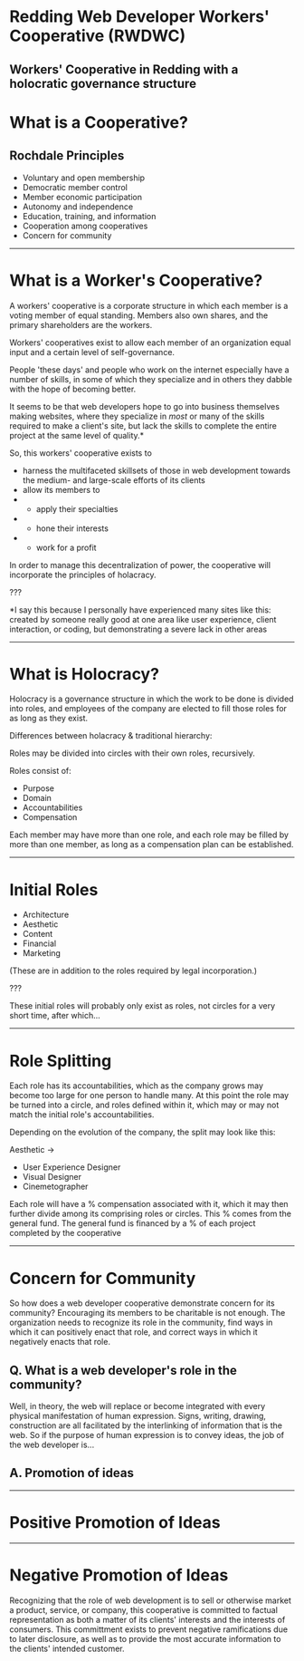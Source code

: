 # Redding Web Developer Workers' Cooperative (RWDWC)

Workers' Cooperative in Redding with a holocratic governance structure
---

# What is a Cooperative?

## Rochdale Principles
- Voluntary and open membership
- Democratic member control
- Member economic participation
- Autonomy and independence
- Education, training, and information
- Cooperation among cooperatives
- Concern for community


---

# What is a Worker's Cooperative?

A workers' cooperative is a corporate structure in which each member is a voting member of equal standing. Members also own shares, and the primary shareholders are the workers.

Workers' cooperatives exist to allow each member of an organization equal input and a certain level of self-governance.

People 'these days' and people who work on the internet especially have a number of skills, in some of which they specialize and in others they dabble with the hope of becoming better.

It seems to be that web developers hope to go into business themselves making websites, where they specialize in _most_ or many of the skills required to make a client's site, but lack the skills to complete the entire project at the same level of quality.*

So, this workers' cooperative exists to
- harness the multifaceted skillsets of those in web development towards the medium- and large-scale efforts of its clients
- allow its members to
- - apply their specialties
- - hone their interests
- - work for a profit

In order to manage this decentralization of power, the cooperative will incorporate the principles of holacracy.

???

*I say this because I personally have experienced many sites like this: created by someone really good at one area like user experience, client interaction, or coding, but demonstrating a severe lack in other areas

---

# What is Holocracy?

Holocracy is a governance structure in which the work to be done is divided into roles, and employees of the company are elected to fill those roles for as long as they exist.

Differences between holacracy & traditional hierarchy:


Roles may be divided into circles with their own roles, recursively.

Roles consist of:
- Purpose
- Domain
- Accountabilities
- Compensation

Each member may have more than one role, and each role may be filled by more than one member, as long as a compensation plan can be established.

---

# Initial Roles

- Architecture
- Aesthetic
- Content
- Financial
- Marketing

(These are in addition to the roles required by legal incorporation.)

???

These initial roles will probably only exist as roles, not circles for a very short time, after which...

---

# Role Splitting

Each role has its accountabilities, which as the company grows may become too large for one person to handle many. At this point the role may be turned into a circle, and roles defined within it, which may or may not match the initial role's accountabilities.

Depending on the evolution of the company, the split may look like this:

Aesthetic ->
- User Experience Designer
- Visual Designer
- Cinemetographer




Each role will have a % compensation associated with it, which it may then further divide among its comprising roles or circles. This % comes from the general fund. The general fund is financed by a % of each project completed by the cooperative

---

# Concern for Community

So how does a web developer cooperative demonstrate concern for its community? Encouraging its members to be charitable is not enough. The organization needs to recognize its role in the community, find ways in which it can positively enact that role, and correct ways in which it negatively enacts that role.

## Q. What is a web developer's role in the community?

Well, in theory, the web will replace or become integrated with every physical manifestation of human expression. Signs, writing, drawing, construction are all facilitated by the interlinking of information that is the web. So if the purpose of human expression is to convey ideas, the job of the web developer is...

## A. Promotion of ideas

---

# Positive Promotion of Ideas

---

# Negative Promotion of Ideas

Recognizing that the role of web development is to sell or otherwise market a product, service, or company, this cooperative is committed to factual representation as both a matter of its clients' interests and the interests of consumers. This committment exists to prevent negative ramifications due to later disclosure, as well as to provide the most accurate information to the clients' intended customer.